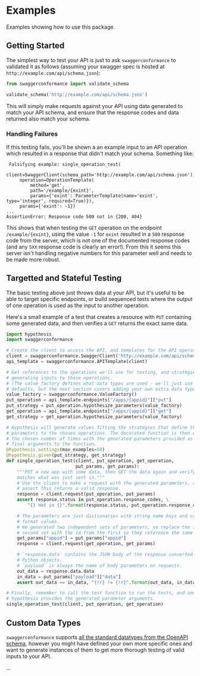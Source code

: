# Examples

Examples showing how to use this package.

## Getting Started

The simplest way to test your API is just to ask `swaggerconformance` to validated it as follows (assuming your swagger spec is hosted at `http://example.com/api/schema.json`):

```python
from swaggerconformance import validate_schema

validate_schema('http://example.com/api/schema.json')
```

This will simply make requests against your API using data generated to match your API schema, and ensure that the response codes and data returned also match your schema.

### Handling Failures

If this testing fails, you'll be shown a an example input to an API operation which resulted in a response that didn't match your schema. Something like:

```
 Falsifying example: single_operation_test(
     client=SwaggerClient(schema_path='http://example.com/api/schema.json'),
     operation=OperationTemplate(
         method='get',
         path='/example/{exint}',
         params={'exint': ParameterTemplate(name='exint', type='integer', required=True)}),
     params={'exint': -1})
...
AssertionError: Response code 500 not in {200, 404}
```

This shows that when testing the `GET` operation on the endpoint `/example/{exint}`, using the value `-1` for `exint` resulted in a `500` response code from the server, which is not one of the documented response codes (and any `5XX` response code is clearly an error!). From this it seems this server isn't handling negative numbers for this parameter well and needs to be made more robust.

## Targetted and Stateful Testing

The basic testing above just throws data at your API, but it's useful to be able to target specific endpoints, or build sequenced tests where the output of one operation is used as the input to another operation.

Here's a small example of a test that creates a resource with `PUT` containing some generated data, and then verifies a `GET` returns the exact same data.

```python
import hypothesis
import swaggerconformance

# Create the client to access the API, and templates for the API operations.
client = swaggerconformance.SwaggerClient('http://example.com/api/schema.json')
api_template = swaggerconformance.APITemplate(client)

# Get references to the operations we'll use for testing, and strategies for
# generating inputs to those operations.
# (The value_factory defines what data types are used - we'll just use the
# defaults, but the next section covers adding your own extra data types.)
value_factory = swaggerconformance.ValueFactory()
put_operation = api_template.endpoints["/apps/{appid}"]["put"]
put_strategy = put_operation.hypothesize_parameters(value_factory)
get_operation = api_template.endpoints["/apps/{appid}"]["get"]
get_strategy = get_operation.hypothesize_parameters(value_factory)

# Hypothesis will generate values fitting the strategies that define the
# parameters to the chosen operations. The decorated function is then called
# the chosen number of times with the generated parameters provided as the
# final arguments to the function.
@hypothesis.settings(max_examples=50)
@hypothesis.given(put_strategy, get_strategy)
def single_operation_test(client, put_operation, get_operation,
                          put_params, get_params):
    """PUT a new app with some data, then GET the data again and verify it
    matches what was just sent in."""
    # Use the client to make a request with the generated parameters, and
    # assert this returns a valid response.
    response = client.request(put_operation, put_params)
    assert response.status in put_operation.response_codes, \
        "{} not in {}".format(response.status, put_operation.response_codes)

    # The parameters are just dictionaries with string name keys and correct
    # format values.
    # We generated two independent sets of parameters, so replace the id in the
    # second set with the id from the first so they reference the same object.
    get_params["appid"] = put_params["appid"]
    response = client.request(get_operation, get_params)

    # `response.data` contains the JSON body of the response converted to
    # Python objects.
    # `payload` is always the name of body parameters on requests.
    out_data = response.data.data
    in_data = put_params["payload"]["data"]
    assert out_data == in_data, "{!r} != {!r}".format(out_data, in_data)

# Finally, remember to call the test function to run the tests, and and that
# hypothesis provides the generated parameter arguments.
single_operation_test(client, put_operation, get_operation)
```


## Custom Data Types

`swaggerconformance` supports [all the standard datatypes from the OpenAPI schema](https://github.com/OAI/OpenAPI-Specification/blob/master/versions/2.0.md#data-types), however you might have defined your own more specific ones and want to generate instances of them to get more thorough testing of valid inputs to your API.

...
